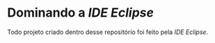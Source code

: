 # Dominando a *IDE Eclipse*

Todo projeto criado dentro desse repositório foi feito pela *IDE Eclipse*.

